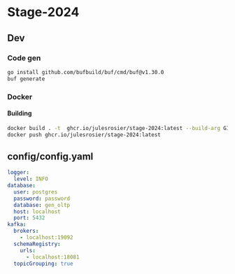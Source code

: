 # Stage-2024

## Dev

### Code gen

```sh
go install github.com/bufbuild/buf/cmd/buf@v1.30.0
buf generate
```

### Docker

#### Building

```sh
docker build . -t  ghcr.io/julesrosier/stage-2024:latest --build-arg GIT_COMMIT=$(git log -1 --format=%h)
docker push ghcr.io/julesrosier/stage-2024:latest
```

## config/config.yaml

```yaml
logger:
  level: INFO
database:
  user: postgres
  password: password
  database: gen_oltp
  host: localhost
  port: 5432
kafka:
  brokers:
    - localhost:19092
  schemaRegistry:
    urls:
      - localhost:18081
  topicGrouping: true
```
